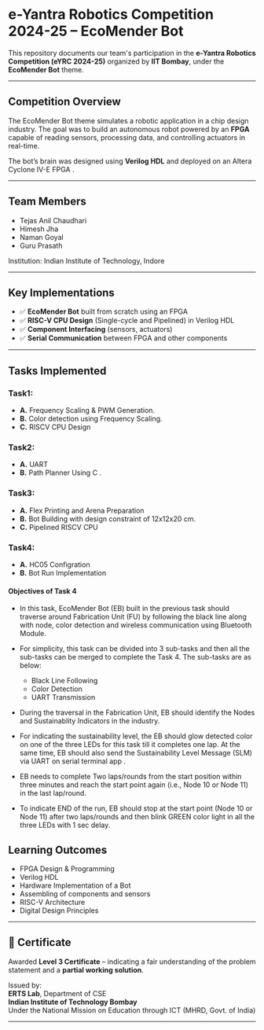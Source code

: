 # e-Yantra Robotics Competition 2024-25 – EcoMender Bot

This repository documents our team's participation in the **e-Yantra Robotics Competition (eYRC 2024-25)** organized by **IIT Bombay**, under the **EcoMender Bot** theme.

---

##  Competition Overview

The EcoMender Bot theme simulates a robotic application in a chip design industry. The goal was to build an autonomous robot powered by an **FPGA** capable of reading sensors, processing data, and controlling actuators in real-time.

The bot’s brain was designed using **Verilog HDL** and deployed on an Altera Cyclone IV-E FPGA . 

---

##  Team Members

- Tejas Anil Chaudhari    
- Himesh Jha  
- Naman Goyal
- Guru Prasath

Institution: Indian Institute of Technology, Indore

---

## Key Implementations

- ✅ **EcoMender Bot** built from scratch using an FPGA
- ✅ **RISC-V CPU Design** (Single-cycle and Pipelined) in Verilog HDL
- ✅ **Component Interfacing** (sensors, actuators)
- ✅ **Serial Communication** between FPGA and other components

---
## Tasks Implemented
### Task1:
* **A.** Frequency Scaling & PWM Generation.
* **B.** Color detection using Frequency Scaling.
* **C.** RISCV CPU Design 

### Task2:
* **A.**  UART
* **B.** Path Planner Using C .

### Task3:
* **A.** Flex Printing and Arena Preparation
* **B.** Bot Building with design constraint of 12x12x20 cm.
* **C.** Pipelined RISCV CPU

### Task4:
* **A.** HC05 Configration
* **B.** Bot Run Implementation

#### Objectives of Task 4
* In this task, EcoMender Bot (EB) built in the previous task should traverse around Fabrication Unit (FU) by following the black line along with node, color detection and wireless communication using Bluetooth Module.

* For simplicity, this task can be divided into 3 sub-tasks and then all the sub-tasks can be merged to complete the Task 4. The sub-tasks are as below:

  * Black Line Following
  * Color Detection
  * UART Transmission
* During the traversal in the Fabrication Unit, EB should identify the Nodes and Sustainablity Indicators in the industry.
* For indicating the sustainability level, the EB should glow detected color on one of the three LEDs for this task till it completes one lap. At the same time, EB should also send the Sustainability Level Message (SLM) via UART on serial terminal app .
* EB needs to complete Two laps/rounds from the start position within three minutes and reach the start point again (i.e., Node 10 or Node 11) in the last lap/round.
* To indicate END of the run, EB should stop at the start point (Node 10 or Node 11) after two laps/rounds and then blink GREEN color light in all the three LEDs with 1 sec delay.

## Learning Outcomes

- FPGA Design & Programming  
- Verilog HDL
- Hardware Implementation of a Bot
- Assembling of components and sensors
- RISC-V Architecture  
- Digital Design Principles

---

## 🥉 Certificate

Awarded **Level 3 Certificate** – indicating a fair understanding of the problem statement and a **partial working solution**.

Issued by:  
**ERTS Lab**, Department of CSE  
**Indian Institute of Technology Bombay**  
Under the National Mission on Education through ICT (MHRD, Govt. of India)

---


